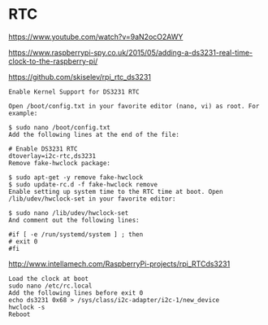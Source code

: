 
# RTC

https://www.youtube.com/watch?v=9aN2ocO2AWY





https://www.raspberrypi-spy.co.uk/2015/05/adding-a-ds3231-real-time-clock-to-the-raspberry-pi/


https://github.com/skiselev/rpi_rtc_ds3231

```
Enable Kernel Support for DS3231 RTC

Open /boot/config.txt in your favorite editor (nano, vi) as root. For example:

$ sudo nano /boot/config.txt
Add the following lines at the end of the file:

# Enable DS3231 RTC
dtoverlay=i2c-rtc,ds3231
Remove fake-hwclock package:

$ sudo apt-get -y remove fake-hwclock
$ sudo update-rc.d -f fake-hwclock remove
Enable setting up system time to the RTC time at boot. Open /lib/udev/hwclock-set in your favorite editor:

$ sudo nano /lib/udev/hwclock-set
And comment out the following lines:

#if [ -e /run/systemd/system ] ; then
# exit 0
#fi

```







http://www.intellamech.com/RaspberryPi-projects/rpi_RTCds3231

```
Load the clock at boot
sudo nano /etc/rc.local
Add the following lines before exit 0
echo ds3231 0x68 > /sys/class/i2c-adapter/i2c-1/new_device
hwclock -s
Reboot
```
